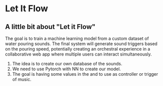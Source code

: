 # Let It Flow 
## A little bit about "Let it Flow"
The goal is to train a machine learning model from a custom dataset of water pouring sounds. The final system will generate sound triggers based on the pouring speed, potentially creating an orchestral experience in a collaborative web app where multiple users can interact simultaneously.
1. The idea is to create our own database of the sounds.
2. We need to use Pytorch with NN to create our model.
3. The goal is having some values in the and to use as controller or trigger of music.
